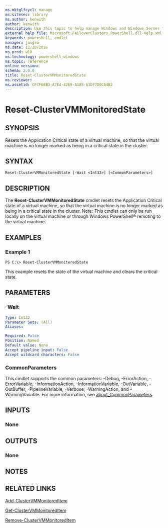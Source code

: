 ```yaml
---
ms.mktglfcycl: manage
ms.sitesec: library
ms.author: kenwith
author: kenwith
description: Use this topic to help manage Windows and Windows Server technologies with Windows PowerShell.
external help file: Microsoft.FailoverClusters.PowerShell.dll-Help.xml
keywords: powershell, cmdlet
manager: jasgro
ms.date: 12/20/2016
ms.prod: w10
ms.technology: powershell-windows
ms.topic: reference
online version: 
schema: 2.0.0
title: Reset-ClusterVMMonitoredState
ms.reviewer:
ms.assetid: CFCF68B3-A7E4-42E9-A185-61DF7D0CA4B2
---
```


# Reset-ClusterVMMonitoredState

## SYNOPSIS
Resets the Application Critical state of a virtual machine, so that the virtual machine is no longer marked as being in a critical state in the cluster.

## SYNTAX

```
Reset-ClusterVMMonitoredState [-Wait <Int32>] [<CommonParameters>]
```

## DESCRIPTION
The **Reset-ClusterVMMonitoredState** cmdlet resets the Application Critical state of a virtual machine, so that the virtual machine is no longer marked as being in a critical state in the cluster.
Note: This cmdlet can only be run locally on the virtual machine or through Windows PowerShell® remoting to the virtual machine.

## EXAMPLES

### Example 1
```
PS C:\> Reset-ClusterVMMoniteredState
```

This example resets the state of the virtual machine and clears the critical state.

## PARAMETERS

### -Wait

```yaml
Type: Int32
Parameter Sets: (All)
Aliases: 

Required: False
Position: Named
Default value: None
Accept pipeline input: False
Accept wildcard characters: False
```

### CommonParameters
This cmdlet supports the common parameters: -Debug, -ErrorAction, -ErrorVariable, -InformationAction, -InformationVariable, -OutVariable, -OutBuffer, -PipelineVariable, -Verbose, -WarningAction, and -WarningVariable. For more information, see [about_CommonParameters](http://go.microsoft.com/fwlink/?LinkID=113216).

## INPUTS

### None

## OUTPUTS

### None

## NOTES

## RELATED LINKS

[Add-ClusterVMMonitoredItem](./Add-ClusterVMMonitoredItem.md)

[Get-ClusterVMMonitoredItem](./Get-ClusterVMMonitoredItem.md)

[Remove-ClusterVMMonitoredItem](./Remove-ClusterVMMonitoredItem.md)
